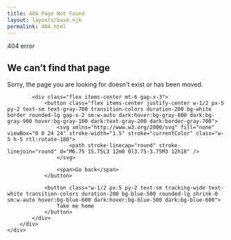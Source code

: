 ```yaml
---
title: 404 Page Not Found
layout: layouts/base.njk
permalink: 404.html
---
```


<section class="bg-white dark:bg-gray-900 ">
    <div class="container flex items-center min-h-screen px-6 py-12 mx-auto">
        <div>
            <p class="text-sm font-medium text-blue-500 dark:text-blue-400">404 error</p>
            <h1 class="mt-3 text-2xl font-semibold text-gray-800 dark:text-white md:text-3xl">We can’t find that page</h1>
            <p class="mt-4 text-gray-500 dark:text-gray-400">Sorry, the page you are looking for doesn't exist or has been moved.</p>

            <div class="flex items-center mt-6 gap-x-3">
                <button class="flex items-center justify-center w-1/2 px-5 py-2 text-sm text-gray-700 transition-colors duration-200 bg-white border rounded-lg gap-x-2 sm:w-auto dark:hover:bg-gray-800 dark:bg-gray-900 hover:bg-gray-100 dark:text-gray-200 dark:border-gray-700">
                    <svg xmlns="http://www.w3.org/2000/svg" fill="none" viewBox="0 0 24 24" stroke-width="1.5" stroke="currentColor" class="w-5 h-5 rtl:rotate-180">
                        <path stroke-linecap="round" stroke-linejoin="round" d="M6.75 15.75L3 12m0 0l3.75-3.75M3 12h18" />
                    </svg>

                    <span>Go back</span>
                </button>

                <button class="w-1/2 px-5 py-2 text-sm tracking-wide text-white transition-colors duration-200 bg-blue-500 rounded-lg shrink-0 sm:w-auto hover:bg-blue-600 dark:hover:bg-blue-500 dark:bg-blue-600">
                    Take me home
                </button>
            </div>
        </div>
    </div>
</section>
